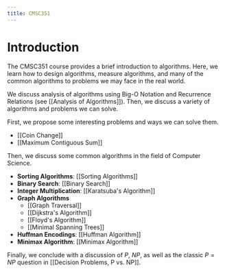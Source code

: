 ```yaml
---
title: CMSC351
---
```


# Introduction
The CMSC351 course provides a brief introduction to algorithms. Here, we learn how to design algorithms, measure algorithms, and many of the common algorithms to problems we may face in the real world.

We discuss analysis of algorithms using Big-O Notation and Recurrence Relations (see [[Analysis of Algorithms]]). Then, we discuss a variety of algorithms and problems we can solve.

First, we propose some interesting problems and ways we can solve them.
- [[Coin Change]]
- [[Maximum Contiguous Sum]]

Then, we discuss some common algorithms in the field of Computer Science.
- **Sorting Algorithms**: [[Sorting Algorithms]]
- **Binary Search**: [[Binary Search]]
- **Integer Multiplication**: [[Karatsuba's Algorithm]]
- **Graph Algorithms**
  - [[Graph Traversal]]
  - [[Dijkstra's Algorithm]]
  - [[Floyd's Algorithm]]
  - [[Minimal Spanning Trees]]
- **Huffman Encodings**: [[Huffman Algorithm]]
- **Minimax Algorithm**: [[Minimax Algorithm]]

Finally, we conclude with a discussion of $P$, $NP$, as well as the classic $P = NP$ question in [[Decision Problems, P vs. NP]].


